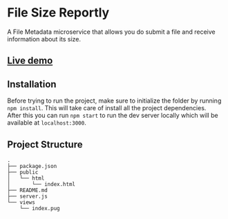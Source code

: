 # File Size Reportly

A File Metadata microservice that allows you do submit a file and receive information about its size.

## [Live demo](https://file-size-reportly.herokuapp.com/)

## Installation

Before trying to run the project, make sure to initialize the folder by running ```npm install```.
This will take care of install all the project dependencies.  
After this you can run ```npm start``` to run the dev server locally which will be available at ```localhost:3000```.  

## Project Structure

```
.
├── package.json
├── public
│   └── html
│       └── index.html
├── README.md
├── server.js
└── views
    └── index.pug
```